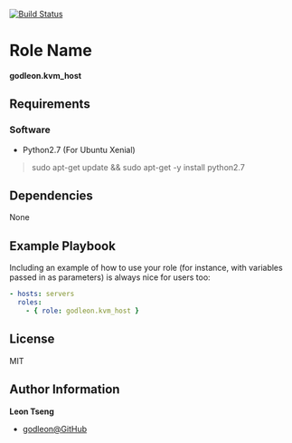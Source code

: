 [![Build Status](https://travis-ci.org/godleon/ansible-role-kvm_host.svg?branch=master)](https://travis-ci.org/godleon/ansible-role-kvm_host)

Role Name
=========

**godleon.kvm_host**


Requirements
------------

### Software

- Python2.7 (For Ubuntu Xenial)
> sudo apt-get update && sudo apt-get -y install python2.7


Dependencies
------------

None


Example Playbook
----------------

Including an example of how to use your role (for instance, with variables passed in as parameters) is always nice for users too:

```yml
- hosts: servers
  roles:
    - { role: godleon.kvm_host }
```


License
-------

MIT


Author Information
------------------

**Leon Tseng** 

-  [godleon@GitHub](https://github.com/godleon)
